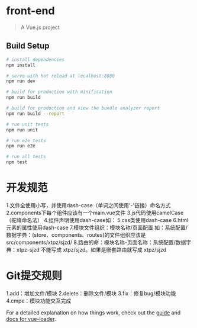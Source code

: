 # front-end

> A Vue.js project

## Build Setup

``` bash
# install dependencies
npm install

# serve with hot reload at localhost:8080
npm run dev

# build for production with minification
npm run build

# build for production and view the bundle analyzer report
npm run build --report

# run unit tests
npm run unit

# run e2e tests
npm run e2e

# run all tests
npm test
```

# 开发规范
1.文件全使用小写，并使用dash-case（单词之间使用'-'链接）命名方式
2.components下每个组件应该有一个main.vue文件
3.js代码使用camelCase（驼峰命名法）
4.组件声明使用dash-case如：<app-nav></app-nav>
5.css类使用dash-case
6.html元素的属性使用dash-case
7.模块文件组织：模块名称/页面配置 如：系统配置/数据字典：(store、components、routes)的文件组织应该是 src/components/xtpz/sjzd/
8.路由的命：模块名称-页面名称：系统配置/数据字典：xtpz-sjzd 不能写成 xtpz/sjzd。如果是嵌套路由就写成 xtpz/sjzd

# Git提交规则
[add | delete | fix | cmpe]:提交信息
1.add：增加文件/模块
2.delete：删除文件/模块
3.fix：修复bug/模块功能
4.cmpe：模块功能交互完成


For a detailed explanation on how things work, check out the [guide](http://vuejs-templates.github.io/webpack/) and [docs for vue-loader](http://vuejs.github.io/vue-loader).

